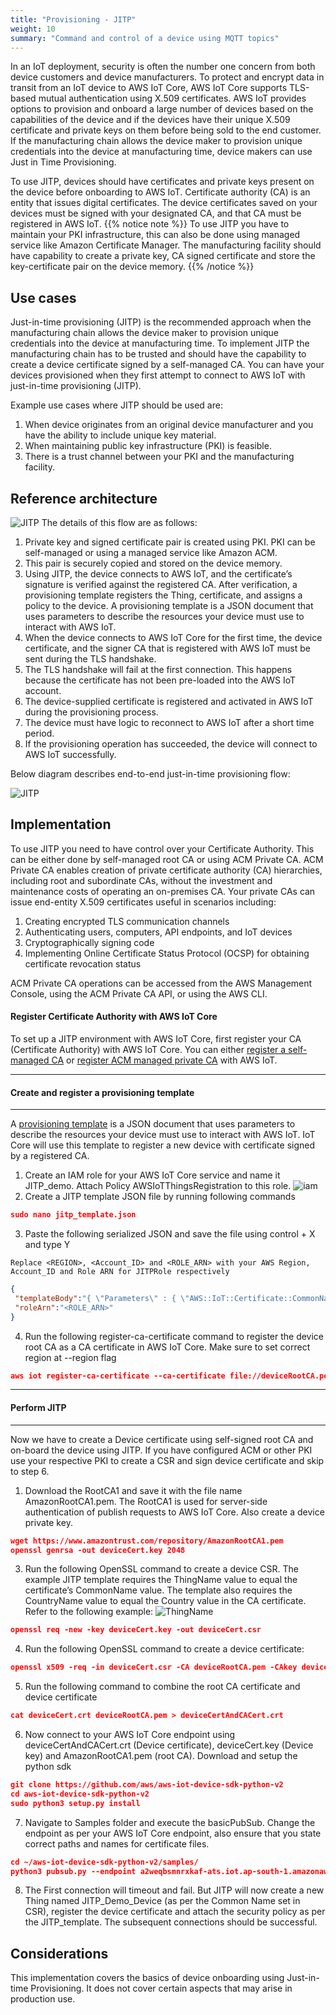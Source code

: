 ```yaml
---
title: "Provisioning - JITP"
weight: 10
summary: "Command and control of a device using MQTT topics"
---
```


In an IoT deployment, security is often the number one concern from both device
customers and device manufacturers. To protect and encrypt data in transit from an IoT
device to AWS IoT Core, AWS IoT Core supports TLS-based mutual authentication
using X.509 certificates. AWS IoT provides options to provision and onboard a large number of devices based
on the capabilities of the device and if the devices have their unique X.509 certificate
and private keys on them before being sold to the end customer.
If the manufacturing chain allows the device maker to provision unique credentials into
the device at manufacturing time, device makers can use Just in Time
Provisioning. 

To use JITP, devices should have certificates and private keys present on the device before onboarding to AWS IoT. Certificate authority (CA) is an entity that issues digital certificates. The device certificates saved on your devices must be signed with your designated CA, and that CA must be registered in AWS IoT. 
{{% notice note %}}
To use JITP you have to maintain your PKI infrastructure, this can also be done using managed service like Amazon Certificate Manager. The manufacturing facility should have capability to create a private key, CA signed certificate and store the key-certificate pair on the device memory.
{{% /notice %}}

## Use cases
Just-in-time provisioning (JITP) is the recommended approach when the manufacturing chain allows the device maker to provision unique credentials into the device at manufacturing time. To implement JITP the manufacturing chain has to be trusted and should have the capability to create a device certificate signed by a self-managed CA. You can have your devices provisioned when they first attempt to connect to AWS IoT with just-in-time provisioning (JITP). 

Example use cases where JITP should be used are:

1. When device originates from an original device manufacturer and you have the ability to include unique key material.
2. When maintaining public key infrastructure (PKI) is feasible.
3. There is a trust channel between your PKI and the manufacturing facility.

## Reference architecture

![JITP](JITP_arch_1.png)
The details of this flow are as follows:
1. Private key and signed certificate pair is created using PKI. PKI can be self-managed or using a managed service like Amazon ACM. 
2. This pair is securely copied and stored on the device memory. 
3. Using JITP, the device connects to AWS IoT, and the certificate’s signature is verified
against the registered CA. After verification, a provisioning template registers the Thing,
certificate, and assigns a policy to the device. A provisioning template is a JSON document that uses parameters to describe the resources your device must use to interact with AWS IoT. 
4. When the device connects to AWS IoT Core for the first time, the device certificate, and
the signer CA that is registered with AWS IoT must be sent during the TLS handshake.
5. The TLS handshake will fail at the first connection. This happens because the certificate
has not been pre-loaded into the AWS IoT account. 
6. The device-supplied certificate is
registered and activated in AWS IoT during the provisioning process. 
7. The device must
have logic to reconnect to AWS IoT after a short time period. 
8. If the provisioning
operation has succeeded, the device will connect to AWS IoT successfully.

Below diagram describes end-to-end just-in-time provisioning flow:

![JITP](JITP.png)


## Implementation
To use JITP you need to have control over your Certificate Authority. This can be either done by self-managed root CA or using ACM Private CA. ACM Private CA enables creation of private certificate authority (CA) hierarchies, including root and subordinate CAs, without the investment and maintenance costs of operating an on-premises CA. Your private CAs can issue end-entity X.509 certificates useful in scenarios including:

1. Creating encrypted TLS communication channels
2. Authenticating users, computers, API endpoints, and IoT devices
3. Cryptographically signing code
4. Implementing Online Certificate Status Protocol (OCSP) for obtaining certificate revocation status

ACM Private CA operations can be accessed from the AWS Management Console, using the ACM Private CA API, or using the AWS CLI.

#### Register Certificate Authority with AWS IoT Core

To set up a JITP environment with AWS IoT Core, first register your CA (Certificate Authority) with AWS IoT Core.
You can either [register a self-managed CA](https://docs.aws.amazon.com/iot/latest/developerguide/register-CA-cert.html) or [register ACM managed private CA](https://iot-device-management.workshop.aws/en/provisioning-options/bring-your-own-ca.html) with AWS IoT.

---
#### Create and register a provisioning template
---
A [provisioning template](https://docs.aws.amazon.com/iot/latest/developerguide/provision-template.html) is a JSON document that uses parameters to describe the resources your device must use to interact with AWS IoT. IoT Core will use this template to register a new device with certificate signed by a registered CA.

1. Create an IAM role for your AWS IoT Core service and name it JITP_demo. Attach Policy AWSIoTThingsRegistration to this role.
![iam](iam.png)
2. Create a JITP template JSON file by running following commands
```json
sudo nano jitp_template.json
```
3. Paste the following serialized JSON and save the file using control + X and type Y

`Replace <REGION>, <Account_ID> and <ROLE_ARN> with your AWS Region, Account_ID and Role ARN for JITPRole respectively`
```json
{
 "templateBody":"{ \"Parameters\" : { \"AWS::IoT::Certificate::CommonName\" : { \"Type\" : \"String\" },\"AWS::IoT::Certificate::Country\" : { \"Type\" : \"String\" }, \"AWS::IoT::Certificate::Id\" : { \"Type\" : \"String\" }}, \"Resources\" : { \"thing\" : { \"Type\" : \"AWS::IoT::Thing\", \"Properties\" : { \"ThingName\" : {\"Ref\" : \"AWS::IoT::Certificate::CommonName\"}, \"AttributePayload\" : { \"version\" : \"v1\", \"country\" : {\"Ref\" : \"AWS::IoT::Certificate::Country\"}} } }, \"certificate\" : { \"Type\" : \"AWS::IoT::Certificate\", \"Properties\" : { \"CertificateId\": {\"Ref\" : \"AWS::IoT::Certificate::Id\"}, \"Status\" : \"ACTIVE\" } }, \"policy\" : {\"Type\" : \"AWS::IoT::Policy\", \"Properties\" : { \"PolicyDocument\" : \"{ \\\"Version\\\": \\\"2012-10-17\\\", \\\"Statement\\\": [ { \\\"Effect\\\": \\\"Allow\\\", \\\"Action\\\": [ \\\"iot:Connect\\\" ], \\\"Resource\\\": [ \\\"arn:aws:iot:<REGION>:<ACCOUNT_ID>:client\\\/*\\\" ] }, { \\\"Effect\\\": \\\"Allow\\\", \\\"Action\\\": [ \\\"iot:Publish\\\", \\\"iot:Receive\\\" ], \\\"Resource\\\": [ \\\"arn:aws:iot:<REGION>:<ACCOUNT_ID>:topic\\\/*\\\" ] }, { \\\"Effect\\\": \\\"Allow\\\", \\\"Action\\\": [ \\\"iot:Subscribe\\\" ], \\\"Resource\\\": [ \\\"arn:aws:iot:<REGION>:<ACCOUNT_ID>:topicfilter\\\/*\\\" ] } ] }\" } } } }",
 "roleArn":"<ROLE_ARN>"
}
```
4. Run the following register-ca-certificate command to register the device root CA as a CA certificate in AWS IoT Core. Make sure to set correct region at --region flag
```json
aws iot register-ca-certificate --ca-certificate file://deviceRootCA.pem --verification-cert file://verificationCert.crt --set-as-active --allow-auto-registration --registration-config file://jitp_template.json --region ap-south-1
```

---
#### Perform JITP
---
Now we have to create a Device certificate using self-signed root CA and on-board the device using JITP. If you have configured ACM or other PKI use your respective PKI to create a CSR and sign device certificate and skip to step 6.

1. Download the RootCA1 and save it with the file name AmazonRootCA1.pem. The RootCA1 is used for server-side authentication of publish requests to AWS IoT Core. Also create a device private key.

```json
wget https://www.amazontrust.com/repository/AmazonRootCA1.pem
openssl genrsa -out deviceCert.key 2048
```

3. Run the following OpenSSL command to create a device CSR. The example JITP template requires the ThingName value to equal the certificate’s CommonName value. The template also requires the CountryName value to equal the Country value in the CA certificate. Refer to the following example:
![ThingName](thingName.png)

```json
openssl req -new -key deviceCert.key -out deviceCert.csr
```

4. Run the following OpenSSL command to create a device certificate:
```json
openssl x509 -req -in deviceCert.csr -CA deviceRootCA.pem -CAkey deviceRootCA.key -CAcreateserial -out deviceCert.crt -days 365 -sha256
```
5. Run the following command to combine the root CA certificate and device certificate
```json
cat deviceCert.crt deviceRootCA.pem > deviceCertAndCACert.crt
```
6. Now connect to your AWS IoT Core endpoint using deviceCertAndCACert.crt (Device certificate), deviceCert.key (Device key) and AmazonRootCA1.pem (root CA).
Download and setup the python sdk
```json
git clone https://github.com/aws/aws-iot-device-sdk-python-v2
cd aws-iot-device-sdk-python-v2
sudo python3 setup.py install
```

7. Navigate to Samples folder and execute the basicPubSub.
Change the endpoint as per your AWS IoT Core endpoint, also ensure that you state correct paths and names for certificate files.
```json
cd ~/aws-iot-device-sdk-python-v2/samples/
python3 pubsub.py --endpoint a2weqbsmnrxkaf-ats.iot.ap-south-1.amazonaws.com --root-ca ~/AmazonRootCA1.pem --cert ~/deviceCertAndCACert.crt --key ~/deviceCert.key --client-id "JITP_Demo_Device" --topic "test" --message "Hello World"
```

8. The First connection will timeout and fail. But JITP will now create a new Thing named JITP_Demo_Device (as per the Common Name set in CSR), register the device certificate and attach the security policy as per the JITP_template.
The subsequent connections should be successful. 

## Considerations
This implementation covers the basics of device onboarding using Just-in-time Provisioning. It does not cover certain aspects that may arise in production use.

